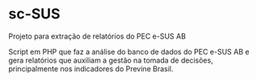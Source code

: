 # sc-SUS
Projeto para extração de relatórios do PEC e-SUS AB

Script em PHP que faz a análise do banco de dados do PEC e-SUS AB e gera relatórios que auxiliam a gestão na tomada de decisões, principalmente nos indicadores do Previne Brasil.
